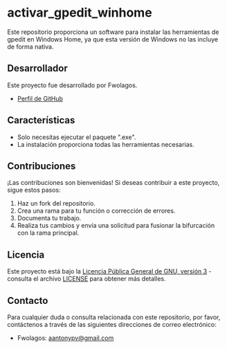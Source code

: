 # activar_gpedit_winhome

Este repositorio proporciona un software para instalar las herramientas de gpedit en Windows Home, ya que esta versión de Windows no las incluye de forma nativa.

## Desarrollador
Este proyecto fue desarrollado por Fwolagos.
- [Perfil de GitHub](https://github.com/Fwolagos)

## Características
- Solo necesitas ejecutar el paquete ".exe".
- La instalación proporciona todas las herramientas necesarias.

## Contribuciones
¡Las contribuciones son bienvenidas! Si deseas contribuir a este proyecto, sigue estos pasos:
1. Haz un fork del repositorio.
2. Crea una rama para tu función o corrección de errores.
3. Documenta tu trabajo.
4. Realiza tus cambios y envía una solicitud para fusionar la bifurcación con la rama principal.

## Licencia
Este proyecto está bajo la [Licencia Pública General de GNU, versión 3](https://github.com/Fwolagos/activar_gpedit_winhome/blob/main/LICENSE) - consulta el archivo [LICENSE](https://github.com/Fwolagos/activar_gpedit_winhome/blob/main/LICENSE) para obtener más detalles.

## Contacto
Para cualquier duda o consulta relacionada con este repositorio, por favor, contáctenos a través de las siguientes direcciones de correo electrónico:
- Fwolagos: [aantonypv@gmail.com](mailto:aantonypv@gmail.com)



